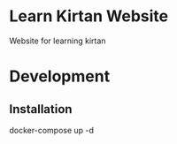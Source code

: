 # Learn Kirtan Website
Website for learning kirtan

# Development

## Installation

docker-compose up -d
